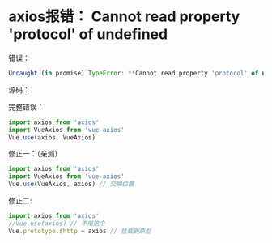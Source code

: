 # axios报错： Cannot read property 'protocol' of undefined

错误：

```js
Uncaught (in promise) TypeError: **Cannot read property 'protocol' of undefined ...
```

源码：

完整错误：

```js
import axios from 'axios'
import VueAxios from 'vue-axios'
Vue.use(axios, VueAxios)
```

修正一：（亲测）

```js
import axios from 'axios'
import VueAxios from 'vue-axios'
Vue.use(VueAxios, axios) // 交换位置
```

修正二:

```js
import axios from 'axios'
//Vue.use(axios) // 不用这个
Vue.prototype.$http = axios // 挂载到原型
```

